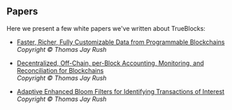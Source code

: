 ## Papers

Here we present a few white papers we've written about TrueBlocks:

- [Faster, Richer, Fully Customizable Data from Programmable Blockchains](./2017%20-%20Rush%20-%20Faster,%20Richer,%20Fully%20Customizable%20Data%20from%20Programmable%20Blockchains.pdf)
<br>*Copyright © Thomas Jay Rush*

- [Decentralized, Off-Chain, per-Block Accounting, Monitoring, and Reconciliation for Blockchains](./2017%20-%20Rush%20-%20Decentralized,%20Off-Chain,%20per-Block%20Accounting,%20Monitoring,%20and%20Reconciliation%20for%20Blockchains.pdf) 
<br>*Copyright © Thomas Jay Rush*

- [Adaptive Enhanced Bloom Filters for Identifying Transactions of Interest](https://github.com/Great-Hill-Corporation/trueblocks-core/blob/master/src/other/papers/2017%20-%20Rush%20-%20Enhanced%20Adaptive%20Bloom%20Filters%20for%20Identifying%20Transactions%20of%20Interest.pdf)
<br>*Copyright © Thomas Jay Rush*
